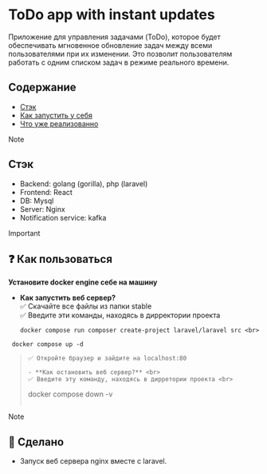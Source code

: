 # ToDo app with instant updates
Приложение для управления задачами (ToDo), которое будет обеспечивать мгновенное обновление задач между всеми пользователями при их изменении. Это позволит пользователям работать с одним списком задач в режиме реального времени.

## Содержание
- [Стэк](#Стэк)
- [Как запустить у себя](#-Как-пользоваться)
- [Что уже реализованно](#-Сделано)

> [!NOTE]
> ## Стэк
> - Backend: golang (gorilla), php (laravel)
> - Frontend: React
> - DB: Mysql
> - Server: Nginx
> - Notification service: kafka

> [!IMPORTANT]
>## ❓ Как пользоваться
> **Установите docker engine себе на машину**
>- **Как запустить веб сервер?** <br>
>  ✅ Скачайте все файлы из папки stable <br>
>  ✅ Введите эти команды, находясь в дирректории проекта <br>
>    ```Docker
>    docker compose run composer create-project laravel/laravel src <br>
     docker compose up -d
>    ```
>    ✅ Откройте браузер и зайдите на localhost:80
>
>- **Как остановить веб сервер?** <br>
>  ✅ Введите эту команду, находясь в дирретории проекта <br>
>    ```
>    docker compose down -v
>    ```

> [!NOTE]
>## 💯 Сделано
>-  Запуск веб сервера nginx вместе с laravel.

